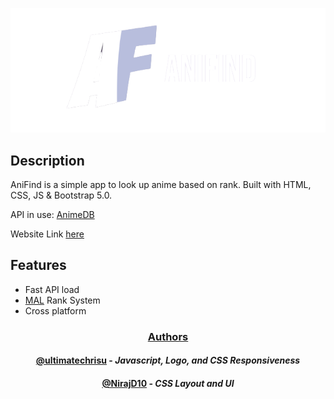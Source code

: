 

<p align="center">
  <img src="imgs/AniFind_Logo-r.png">
</p>

## Description

AniFind is a simple app to look up anime based on rank.
Built with HTML, CSS, JS & Bootstrap 5.0.

API in use: [AnimeDB](https://rapidapi.com/brian.rofiq/api/anime-db/)

Website Link [here](https://ultimatechrisu.github.io/AniFind/)

## Features

- Fast API load
- [MAL](https://myanimelist.net) Rank System
- Cross platform




<h3 align="center"><ins>Authors</ins></h3>

<h4 align="center"><a href="https://www.github.com/ultimatechrisu">@ultimatechrisu</a> - <em>Javascript, Logo, and CSS Responsiveness</em></h4>
<h4 align="center"><a href="https://www.github.com/NirajD10">@NirajD10</a> - <em>CSS Layout and UI</em></h4>

